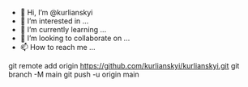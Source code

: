 - 👋 Hi, I’m @kurlianskyi
- 👀 I’m interested in ...
- 🌱 I’m currently learning ...
- 💞️ I’m looking to collaborate on ...
- 📫 How to reach me ...

<!---
kurlianskyi/kurlianskyi is a ✨ special ✨ repository because its `README.md` (this file) appears on your GitHub profile.
You can click the Preview link to take a look at your changes.
--->
git remote add origin https://github.com/kurlianskyi/kurlianskyi.git
git branch -M main
git push -u origin main
